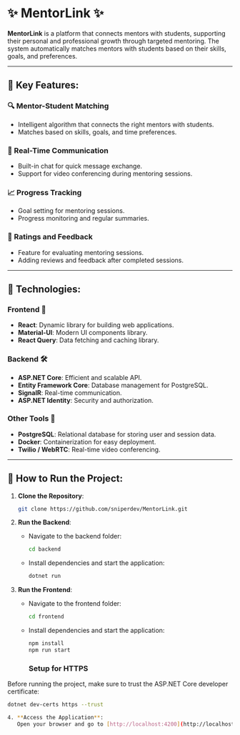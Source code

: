 ﻿# ✨ MentorLink ✨

**MentorLink** is a platform that connects mentors with students, supporting their personal and professional growth through targeted mentoring. The system automatically matches mentors with students based on their skills, goals, and preferences.

---

## 🌟 Key Features:

### 🔍 Mentor-Student Matching
- Intelligent algorithm that connects the right mentors with students.
- Matches based on skills, goals, and time preferences.

### 💬 Real-Time Communication
- Built-in chat for quick message exchange.
- Support for video conferencing during mentoring sessions.

### 📈 Progress Tracking
- Goal setting for mentoring sessions.
- Progress monitoring and regular summaries.

### 🌟 Ratings and Feedback
- Feature for evaluating mentoring sessions.
- Adding reviews and feedback after completed sessions.

---

## 🔧 Technologies:

### Frontend 🎨
- **React**: Dynamic library for building web applications.
- **Material-UI**: Modern UI components library.
- **React Query**: Data fetching and caching library.

### Backend 🛠️
- **ASP.NET Core**: Efficient and scalable API.
- **Entity Framework Core**: Database management for PostgreSQL.
- **SignalR**: Real-time communication.
- **ASP.NET Identity**: Security and authorization.

### Other Tools 🔬
- **PostgreSQL**: Relational database for storing user and session data.
- **Docker**: Containerization for easy deployment.
- **Twilio / WebRTC**: Real-time video conferencing.

---

## 🚀 How to Run the Project:

1. **Clone the Repository**:
   ```bash
   git clone https://github.com/sniperdev/MentorLink.git
   ```

2. **Run the Backend**:
    - Navigate to the backend folder:
      ```bash
      cd backend
      ```
    - Install dependencies and start the application:
      ```bash
      dotnet run
      ```

3. **Run the Frontend**:
    - Navigate to the frontend folder:
      ```bash
      cd frontend
      ```
    - Install dependencies and start the application:
      ```bash
      npm install
      npm run start
      ```
	  
	  ### Setup for HTTPS
Before running the project, make sure to trust the ASP.NET Core developer certificate:

```bash
dotnet dev-certs https --trust

4. **Access the Application**:
   Open your browser and go to [http://localhost:4200](http://localhost:4200).